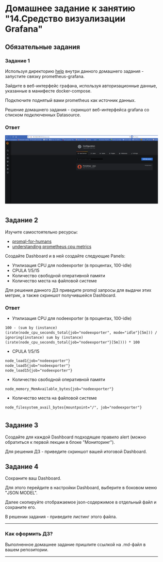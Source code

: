 # Домашнее задание к занятию "14.Средство визуализации Grafana"

## Обязательные задания

### Задание 1
Используя директорию [help](./help) внутри данного домашнего задания - запустите связку prometheus-grafana.

Зайдите в веб-интерфейс графана, используя авторизационные данные, указанные в манифесте docker-compose.

Подключите поднятый вами prometheus как источник данных.

Решение домашнего задания - скриншот веб-интерфейса grafana со списком подключенных Datasource.

### Ответ
![screen](help/ds.png)

#

## Задание 2
Изучите самостоятельно ресурсы:
- [promql-for-humans](https://timber.io/blog/promql-for-humans/#cpu-usage-by-instance)
- [understanding prometheus cpu metrics](https://www.robustperception.io/understanding-machine-cpu-usage)

Создайте Dashboard и в ней создайте следующие Panels:
- Утилизация CPU для nodeexporter (в процентах, 100-idle)
- CPULA 1/5/15
- Количество свободной оперативной памяти
- Количество места на файловой системе

Для решения данного ДЗ приведите promql запросы для выдачи этих метрик, а также скриншот получившейся Dashboard.

### Ответ

- Утилизация CPU для nodeexporter (в процентах, 100-idle)
```
100 - (sum by (instance) (irate(node_cpu_seconds_total{job="nodeexporter", mode="idle"}[5m])) / ignoring(instance) sum by (instance) (irate(node_cpu_seconds_total{job="nodeexporter"}[5m]))) * 100
```

- CPULA 1/5/15
```
node_load1{job="nodeexporter"}
node_load5{job="nodeexporter"}
node_load15{job="nodeexporter"}
```

- Количество свободной оперативной памяти
```
node_memory_MemAvailable_bytes{job="nodeexporter"}
```

- Количество места на файловой системе
```
node_filesystem_avail_bytes{mountpoint="/", job="nodeexporter"}
```

#

## Задание 3
Создайте для каждой Dashboard подходящее правило alert (можно обратиться к первой лекции в блоке "Мониторинг").

Для решения ДЗ - приведите скриншот вашей итоговой Dashboard.

## Задание 4
Сохраните ваш Dashboard.

Для этого перейдите в настройки Dashboard, выберите в боковом меню "JSON MODEL".

Далее скопируйте отображаемое json-содержимое в отдельный файл и сохраните его.

В решении задания - приведите листинг этого файла.

---

### Как оформить ДЗ?

Выполненное домашнее задание пришлите ссылкой на .md-файл в вашем репозитории.

---
